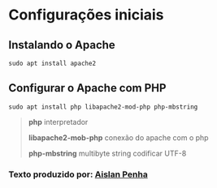 # Configurações iniciais
## Instalando o Apache
```
sudo apt install apache2
```
## Configurar o Apache com PHP
```
sudo apt install php libapache2-mod-php php-mbstring
```
>
>**php** interpretador
>
>**libapache2-mob-php** conexão do apache com o php
>
>**php-mbstring** multibyte string codificar UTF-8
### Texto produzido por: [Aislan Penha](https://github.com/AislanPenha)
